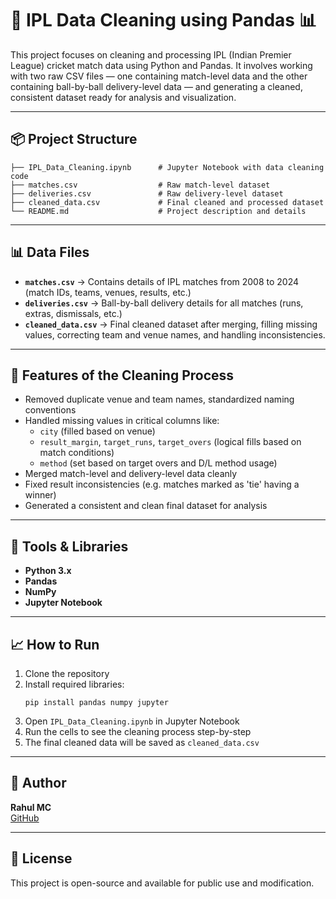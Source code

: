 # 🏏 IPL Data Cleaning using Pandas 📊

This project focuses on cleaning and processing IPL (Indian Premier League) cricket match data using Python and Pandas. It involves working with two raw CSV files — one containing match-level data and the other containing ball-by-ball delivery-level data — and generating a cleaned, consistent dataset ready for analysis and visualization.

---

## 📦 Project Structure

```
├── IPL_Data_Cleaning.ipynb      # Jupyter Notebook with data cleaning code
├── matches.csv                  # Raw match-level dataset
├── deliveries.csv               # Raw delivery-level dataset
├── cleaned_data.csv             # Final cleaned and processed dataset
└── README.md                    # Project description and details
```

---

## 📊 Data Files

- **`matches.csv`** → Contains details of IPL matches from 2008 to 2024 (match IDs, teams, venues, results, etc.)
- **`deliveries.csv`** → Ball-by-ball delivery details for all matches (runs, extras, dismissals, etc.)
- **`cleaned_data.csv`** → Final cleaned dataset after merging, filling missing values, correcting team and venue names, and handling inconsistencies.

---

## 🔧 Features of the Cleaning Process

- Removed duplicate venue and team names, standardized naming conventions
- Handled missing values in critical columns like:
  - `city` (filled based on venue)
  - `result_margin`, `target_runs`, `target_overs` (logical fills based on match conditions)
  - `method` (set based on target overs and D/L method usage)
- Merged match-level and delivery-level data cleanly
- Fixed result inconsistencies (e.g. matches marked as 'tie' having a winner)
- Generated a consistent and clean final dataset for analysis

---

## 📓 Tools & Libraries

- **Python 3.x**
- **Pandas**
- **NumPy**
- **Jupyter Notebook**

---

## 📈 How to Run

1. Clone the repository
2. Install required libraries:
   ```
   pip install pandas numpy jupyter
   ```
3. Open `IPL_Data_Cleaning.ipynb` in Jupyter Notebook
4. Run the cells to see the cleaning process step-by-step
5. The final cleaned data will be saved as `cleaned_data.csv`

---

## 📌 Author

**Rahul MC**  
[GitHub](https://github.com/RAHULMAC05)

---

## 📜 License

This project is open-source and available for public use and modification.
